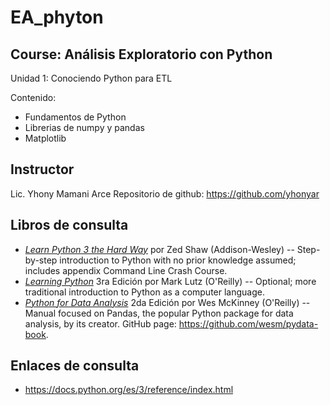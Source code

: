 # EA_phyton
## Course: Análisis Exploratorio con Python

Unidad 1: Conociendo Python para ETL

Contenido:

* Fundamentos de Python
* Librerias de numpy y pandas
* Matplotlib

## Instructor
Lic. Yhony Mamani Arce 
Repositorio de github: https://github.com/yhonyar

## Libros de consulta

* [_Learn Python 3 the Hard Way_](https://learnpythonthehardway.org/python3/) por Zed Shaw (Addison-Wesley) -- Step-by-step introduction to Python with no prior knowledge assumed; includes appendix Command Line Crash Course.
* [_Learning Python_](http://proquest.safaribooksonline.com/book/programming/python/9781449355722) 3ra Edición por Mark Lutz (O'Reilly) --  Optional; more traditional introduction to Python as a computer language.
* [_Python for Data Analysis_](http://proquest.safaribooksonline.com/book/programming/python/9781491957653) 2da Edición por Wes McKinney (O'Reilly) -- Manual focused on Pandas, the popular Python package for data analysis, by its creator. GitHub page: <https://github.com/wesm/pydata-book>.

## Enlaces de consulta

* https://docs.python.org/es/3/reference/index.html

